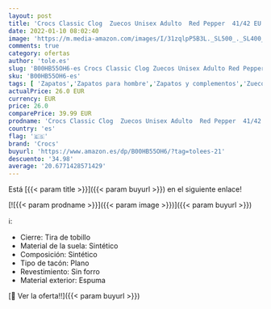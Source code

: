 ```yaml
---
layout: post
title: 'Crocs Classic Clog  Zuecos Unisex Adulto  Red Pepper  41/42 EU'
date: 2022-01-10 08:02:40
image: 'https://m.media-amazon.com/images/I/31zqlpP5B3L._SL500_._SL400_.jpg'
comments: true
category: ofertas
author: 'tole.es'
slug: 'B00HB55OH6-es Crocs Classic Clog Zuecos Unisex Adulto Red Pepper 41/42 EU'
sku: 'B00HB55OH6-es'
tags: [ 'Zapatos','Zapatos para hombre','Zapatos y complementos','Zuecos y mules para hombre','crocs','zuecos', ]
actualPrice: 26.0 EUR
currency: EUR
price: 26.0
comparePrice: 39.99 EUR
prodname: 'Crocs Classic Clog  Zuecos Unisex Adulto  Red Pepper  41/42 EU'
country: 'es'
flag: '🇪🇸'
brand: 'Crocs'
buyurl: 'https://www.amazon.es/dp/B00HB55OH6/?tag=tolees-21'
descuento: '34.98'
average: '20.6771428571429'
---
```


Está [{{< param title >}}]({{< param buyurl >}}) en el siguiente enlace!

[![{{< param prodname >}}]({{< param image >}})]({{< param buyurl >}})

ℹ️:

- Cierre: Tira de tobillo
- Material de la suela: Sintético
- Composición: Sintético
- Tipo de tacón: Plano
- Revestimiento: Sin forro
- Material exterior: Espuma

[🛒 Ver la oferta!!]({{< param buyurl >}})
